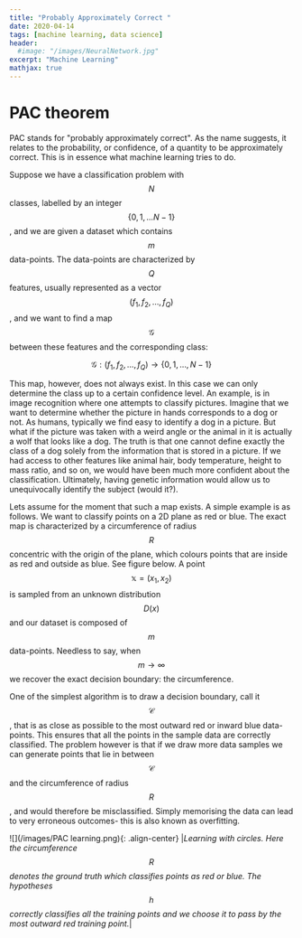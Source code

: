 ```yaml
---
title: "Probably Approximately Correct "
date: 2020-04-14
tags: [machine learning, data science]
header:
  #image: "/images/NeuralNetwork.jpg"
excerpt: "Machine Learning"
mathjax: true
---
```




# PAC theorem

PAC stands for "probably approximately correct". As the name suggests, it relates to the probability, or confidence, of a quantity to be approximately correct. This is in essence what machine learning tries to do.  

Suppose we have a classification problem with $$N$$ classes, labelled by an integer $$\{0,1,\ldots N-1\}$$, and we are given a dataset which contains $$m$$ data-points. The data-points are characterized by $$Q$$ features, usually represented as a vector $$(f_1,f_2,\ldots,f_Q)$$, and we want to find a map $$\mathcal{G}$$ between these features and the corresponding class:

$$\mathcal{G}: (f_1,f_2,\ldots,f_Q)\rightarrow \{0,1,\ldots, N-1\}$$

This map, however, does not always exist. In this case we can only determine the class up to a certain confidence level. An example, is in image recognition where one attempts to classify pictures. Imagine that we want to determine whether the picture in hands corresponds to a dog or not. As humans, typically we find easy to identify a dog in a picture. But what if the picture was taken with a weird angle or the animal in it is actually a wolf that looks like a dog. The truth is that one cannot define exactly the class of a dog solely from the information that is stored in a picture. If we had access to other features like animal hair, body temperature, height to mass ratio, and so on, we would have been much more confident about the classification. Ultimately, having genetic information would allow us to unequivocally identify the subject (would it?).

Lets assume for the moment that such a map exists. A simple example is as follows. We want to classify points on a 2D plane as red or blue. The exact map is characterized by a circumference of radius $$R$$ concentric with the origin of the plane, which colours points that are inside as red and outside as blue. See figure below. A point $$\mathbb{x}=(x_1,x_2)$$ is sampled from an unknown distribution $$D(x)$$ and our dataset is composed of $$m$$ data-points. Needless to say, when $$m\rightarrow \infty$$ we recover the exact decision boundary: the circumference.

One of the simplest algorithm is to draw a decision boundary, call it $$\mathcal{C}$$, that is as close as possible to the most outward red or inward blue data-points. This ensures that all the points in the sample data are correctly classified. The problem however is that if we draw more data samples we can generate points that lie in between $$\mathcal{C}$$ and the circumference of radius $$R$$, and would therefore be misclassified. Simply memorising the data can lead to very erroneous outcomes- this is also known as overfitting.


  ![](/images/PAC learning.png){: .align-center}
|*Learning with circles. Here the circumference $$R$$ denotes the ground truth which classifies points as red or blue. The hypotheses $$h$$ correctly classifies all the training points and we choose it to pass by the most outward red training point.*|
